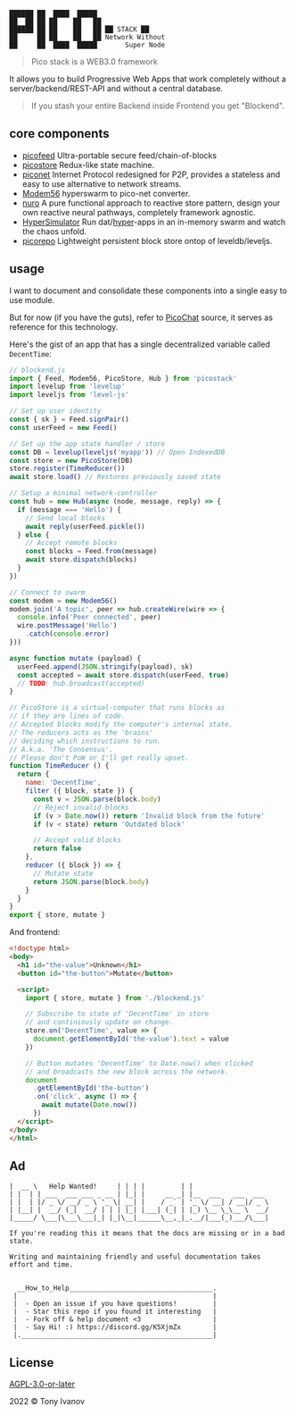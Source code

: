 ```
██████ ██  ████  █████
██  ██ ██ ██    ██   ██
██████ ██ ██    ██   ██ ██ STACK ██
██     ██ ██    ██   ██ Network Without
██     ██  ████  █████       Super Node
```


> Pico stack is a WEB3.0 framework

It allows you to build Progressive Web Apps that work completely without a server/backend/REST-API and without a central database.

> If you stash your entire Backend inside Frontend you get "Blockend".

## core components

- [picofeed](https://github.com/telamon/picofeed) Ultra-portable secure feed/chain-of-blocks
- [picostore](https://github.com/telamon/picostore) Redux-like state machine.
- [piconet](https://github.com/telamon/piconet) Internet Protocol redesigned for P2P, provides a stateless and easy to use alternative to network streams.
- [Modem56](https://github.com/telamon/picochat/blob/master/modem56.js) hyperswarm to pico-net converter.
- [nuro](https://github.com/telamon/piconuro) A pure functional approach to reactive store pattern, design your own reactive neural pathways, completely framework agnostic.
- [HyperSimulator](https://github.com/telamon/hyper-simulator) Run dat/[hyper](https://hypercore-protocol.org/)-apps in an in-memory swarm and watch the chaos unfold.
- [picorepo](https://github.com/telamon/picorepo) Lightweight persistent block store ontop of leveldb/leveljs.

## usage

I want to document and consolidate these components into a single easy to use module.

But for now (if you have the guts), refer to [PicoChat](https://github.com/telamon/picochat/) source, it serves as reference for this technology.

Here's the gist of an app that
has a single decentralized variable called `DecentTime`:

```js
// blockend.js
import { Feed, Modem56, PicoStore, Hub } from 'picostack'
import levelup from 'levelup'
import leveljs from 'level-js'

// Set up user identity
const { sk } = Feed.signPair()
const userFeed = new Feed()

// Set up the app state handler / store
const DB = levelup(leveljs('myapp')) // Open IndexedDB
const store = new PicoStore(DB)
store.register(TimeReducer())
await store.load() // Restores previously saved state

// Setup a minimal network-controller
const hub = new Hub(async (node, message, reply) => {
  if (message === 'Hello') {
    // Send local blocks
    await reply(userFeed.pickle())
  } else {
    // Accept remote blocks
    const blocks = Feed.from(message)
    await store.dispatch(blocks)
  }
})

// Connect to swarm
const modem = new Modem56()
modem.join('A topic', peer => hub.createWire(wire => {
  console.info('Peer connected', peer)
  wire.postMessage('Hello')
    .catch(console.error)
}))

async function mutate (payload) {
  userFeed.append(JSON.stringify(payload), sk)
  const accepted = await store.dispatch(userFeed, true)
  // TODO: hub.broadcast(accepted)
}

// PicoStore is a virtual-computer that runs blocks as
// if they are lines of code.
// Accepted blocks modify the computer's internal state.
// The reducers acts as the 'brains'
// deciding which instructions to run.
// A.k.a. 'The Consensus'.
// Please don't PoW or I'll get really upset.
function TimeReducer () {
  return {
    name: 'DecentTime',
    filter ({ block, state }) {
      const v = JSON.parse(block.body)
      // Reject invalid blocks
      if (v > Date.now()) return 'Invalid block from the future'
      if (v < state) return 'Outdated block'

      // Accept valid blocks
      return false
    },
    reducer ({ block }) => {
      // Mutate state
      return JSON.parse(block.body)
    }
  }
}
export { store, mutate }
```

And frontend:

```html
<!doctype html>
<body>
  <h1 id="the-value">Unknown</h1>
  <button id="the-button">Mutate</button>

  <script>
    import { store, mutate } from './blockend.js'

    // Subscribe to state of 'DecentTime' in store
    // and continiously update on change.
    store.on('DecentTime', value => {
      document.getElementById('the-value').text = value
    })

    // Button mutates 'DecentTime' to Date.now() when clicked
    // and broadcasts the new block across the network.
    document
      .getElementById('the-button')
      .on('click', async () => {
        await mutate(Date.now())
      })
  </script>
</body>
</html>
```

## Ad

```ad
|  __ \   Help Wanted!     | | | |         | |
| |  | | ___  ___ ___ _ __ | |_| |     __ _| |__  ___   ___  ___
| |  | |/ _ \/ __/ _ \ '_ \| __| |    / _` | '_ \/ __| / __|/ _ \
| |__| |  __/ (_|  __/ | | | |_| |___| (_| | |_) \__ \_\__ \  __/
|_____/ \___|\___\___|_| |_|\__|______\__,_|_.__/|___(_)___/\___|

If you're reading this it means that the docs are missing or in a bad state.

Writing and maintaining friendly and useful documentation takes
effort and time.


  __How_to_Help____________________________________.
 |                                                 |
 |  - Open an issue if you have questions!         |
 |  - Star this repo if you found it interesting   |
 |  - Fork off & help document <3                  |
 |  - Say Hi! :) https://discord.gg/K5XjmZx        |
 |.________________________________________________|
```

## License

[AGPL-3.0-or-later](./LICENSE)

2022 © Tony Ivanov
